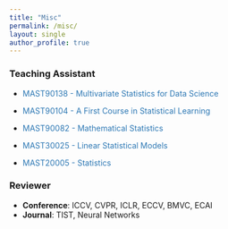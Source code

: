 ```yaml
---
title: "Misc"
permalink: /misc/
layout: single
author_profile: true
---
```


### Teaching Assistant

- <a href="https://handbook.unimelb.edu.au/subjects/mast90138" target="_blank" style="text-decoration: none; color: rgb(45, 120, 180);">MAST90138 - Multivariate Statistics for Data Science</a>

- <a href="https://handbook.unimelb.edu.au/subjects/mast90104" target="_blank" style="text-decoration: none; color: rgb(45, 120, 180);">MAST90104 - A First Course in Statistical Learning</a>

- <a href="https://handbook.unimelb.edu.au/subjects/mast90082" target="_blank" style="text-decoration: none; color: rgb(45, 120, 180);">MAST90082 - Mathematical Statistics</a>

- <a href="https://handbook.unimelb.edu.au/subjects/mast30025" target="_blank" style="text-decoration: none; color: rgb(45, 120, 180);">MAST30025 - Linear Statistical Models</a>

- <a href="https://handbook.unimelb.edu.au/subjects/mast20005" target="_blank" style="text-decoration: none; color: rgb(45, 120, 180);">MAST20005 - Statistics</a>



### Reviewer

- **Conference**: ICCV, CVPR, ICLR, ECCV, BMVC, ECAI
- **Journal**: TIST, Neural Networks